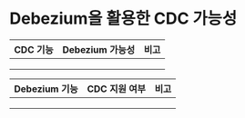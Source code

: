 # Debezium을 활용한 CDC 가능성



| CDC 기능 | Debezium 가능성 | 비고 |
| ------ | ------------ | -- |
|        |              |    |
|        |              |    |
|        |              |    |

| Debezium 기능 | CDC 지원 여부 | 비고 |
| ----------- | --------- | -- |
|             |           |    |
|             |           |    |
|             |           |    |
